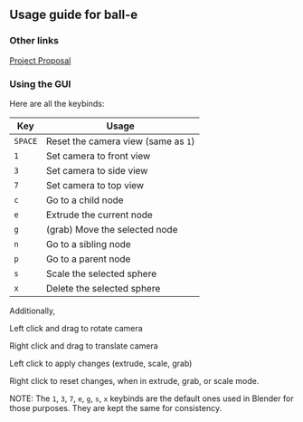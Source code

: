 ## Usage guide for ball-e

### Other links
[Project Proposal](proposal.md)

### Using the GUI
Here are all the keybinds:

| Key | Usage  |
| --- | ---- | 
| `SPACE` | Reset the camera view (same as `1`) |
| `1` | Set camera to front view |
| `3` | Set camera to side view |
| `7` | Set camera to top view |
| `c` |  Go to a child node |
| `e` |  Extrude the current node |
| `g` |  (grab) Move the selected node |
| `n` |  Go to a sibling node |
| `p` |  Go to a parent node |
| `s` |  Scale the selected sphere |
| `x` | Delete the selected sphere |

Additionally, 

Left click and drag to rotate camera

Right click and drag to translate camera

Left click to apply changes (extrude, scale, grab)

Right click to reset changes, when in extrude, grab, or scale mode.


NOTE: The `1`, `3`, `7`, `e`, `g`, `s`, `x` keybinds are the default ones used in Blender for those purposes. They are kept the same for consistency.   